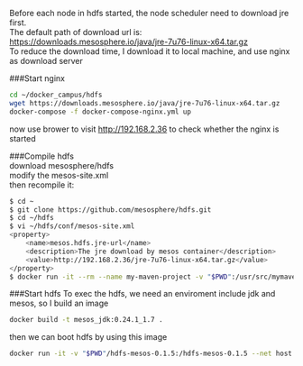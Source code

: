 Before each node in hdfs started, the node scheduler need to download jre first.  
The default path of download url is:  
https://downloads.mesosphere.io/java/jre-7u76-linux-x64.tar.gz  
To reduce the download time, I download it to local machine, and use nginx as download server  


###Start nginx
```sh
cd ~/docker_campus/hdfs
wget https://downloads.mesosphere.io/java/jre-7u76-linux-x64.tar.gz
docker-compose -f docker-compose-nginx.yml up
```
now use brower to visit http://192.168.2.36 to check whether the nginx is started  


###Compile hdfs  
download mesosphere/hdfs  
modify the mesos-site.xml  
then recompile it:  

```sh
$ cd ~
$ git clone https://github.com/mesosphere/hdfs.git
$ cd ~/hdfs
$ vi ~/hdfs/conf/mesos-site.xml
<property>
    <name>mesos.hdfs.jre-url</name>
    <description>The jre download by mesos container</description>
    <value>http://192.168.2.36/jre-7u76-linux-x64.tar.gz</value>
</property>
$ docker run -it --rm --name my-maven-project -v "$PWD":/usr/src/mymaven -w /usr/src/mymaven maven:3.3.3-jdk-7 ./bin/build-hdfs 
```

###Start hdfs
To exec the hdfs, we need an enviroment include jdk and mesos, so I build an image  

```sh
docker build -t mesos_jdk:0.24.1_1.7 .  
```
then we can boot hdfs by using this image 

```sh
docker run -it -v "$PWD"/hdfs-mesos-0.1.5:/hdfs-mesos-0.1.5 --net host --workdir /hdfs-mesos-0.1.5 mesos_jdk:0.24.1_1.7 bin/hdfs-mesos
```

